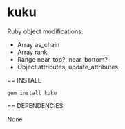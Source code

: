 kuku
====

Ruby object modifications.
- Array as_chain
- Array rank
- Range near_top?, near_bottom?
- Object attributes, update_attributes

== INSTALL

	gem install kuku
	
== DEPENDENCIES

None


